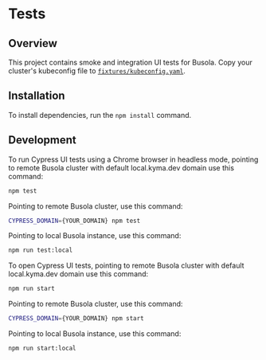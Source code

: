 # Tests

## Overview

This project contains smoke and integration UI tests for Busola. Copy your cluster's kubeconfig file to [`fixtures/kubeconfig.yaml`](fixtures/kubeconfig.yaml).

## Installation

To install dependencies, run the `npm install` command.

## Development

To run Cypress UI tests using a Chrome browser in headless mode,
pointing to remote Busola cluster with default local.kyma.dev domain use this command:

```bash
npm test
```

Pointing to remote Busola cluster, use this command:

```bash
CYPRESS_DOMAIN={YOUR_DOMAIN} npm test
```

Pointing to local Busola instance, use this command:

```bash
npm run test:local
```

To open Cypress UI tests,
pointing to remote Busola cluster with default local.kyma.dev domain use this command:

```bash
npm run start
```

Pointing to remote Busola cluster, use this command:

```bash
CYPRESS_DOMAIN={YOUR_DOMAIN} npm start
```

Pointing to local Busola instance, use this command:

```bash
npm run start:local
```
